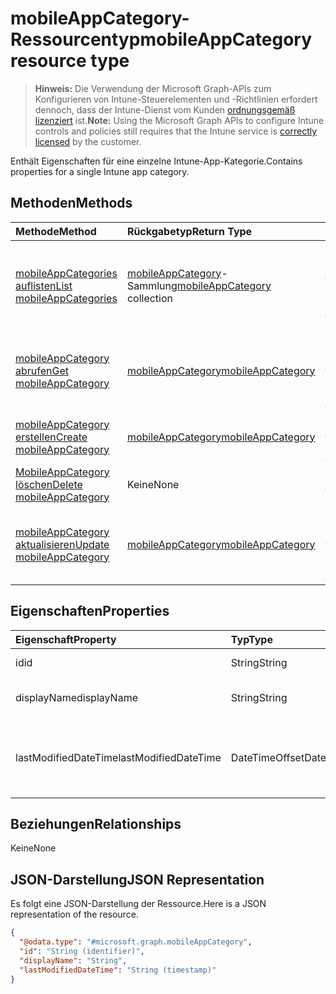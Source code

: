 # <a name="mobileappcategory-resource-type"></a><span data-ttu-id="28009-101">mobileAppCategory-Ressourcentyp</span><span class="sxs-lookup"><span data-stu-id="28009-101">mobileAppCategory resource type</span></span>

> <span data-ttu-id="28009-102">**Hinweis:** Die Verwendung der Microsoft Graph-APIs zum Konfigurieren von Intune-Steuerelementen und -Richtlinien erfordert dennoch, dass der Intune-Dienst vom Kunden [ordnungsgemäß lizenziert](https://go.microsoft.com/fwlink/?linkid=839381) ist.</span><span class="sxs-lookup"><span data-stu-id="28009-102">**Note:** Using the Microsoft Graph APIs to configure Intune controls and policies still requires that the Intune service is [correctly licensed](https://go.microsoft.com/fwlink/?linkid=839381) by the customer.</span></span>

<span data-ttu-id="28009-103">Enthält Eigenschaften für eine einzelne Intune-App-Kategorie.</span><span class="sxs-lookup"><span data-stu-id="28009-103">Contains properties for a single Intune app category.</span></span>
## <a name="methods"></a><span data-ttu-id="28009-104">Methoden</span><span class="sxs-lookup"><span data-stu-id="28009-104">Methods</span></span>
|<span data-ttu-id="28009-105">Methode</span><span class="sxs-lookup"><span data-stu-id="28009-105">Method</span></span>|<span data-ttu-id="28009-106">Rückgabetyp</span><span class="sxs-lookup"><span data-stu-id="28009-106">Return Type</span></span>|<span data-ttu-id="28009-107">Beschreibung</span><span class="sxs-lookup"><span data-stu-id="28009-107">Description</span></span>|
|:---|:---|:---|
|[<span data-ttu-id="28009-108">mobileAppCategories auflisten</span><span class="sxs-lookup"><span data-stu-id="28009-108">List mobileAppCategories</span></span>](../api/intune_apps_mobileappcategory_list.md)|<span data-ttu-id="28009-109">[mobileAppCategory](../resources/intune_apps_mobileappcategory.md)-Sammlung</span><span class="sxs-lookup"><span data-stu-id="28009-109">[mobileAppCategory](../resources/intune_apps_mobileappcategory.md) collection</span></span>|<span data-ttu-id="28009-110">Auflisten von Eigenschaften und Beziehungen der [mobileAppCategory](../resources/intune_apps_mobileappcategory.md)-Objekte.</span><span class="sxs-lookup"><span data-stu-id="28009-110">List properties and relationships of the [mobileAppCategory](../resources/intune_apps_mobileappcategory.md) objects.</span></span>|
|[<span data-ttu-id="28009-111">mobileAppCategory abrufen</span><span class="sxs-lookup"><span data-stu-id="28009-111">Get mobileAppCategory</span></span>](../api/intune_apps_mobileappcategory_get.md)|[<span data-ttu-id="28009-112">mobileAppCategory</span><span class="sxs-lookup"><span data-stu-id="28009-112">mobileAppCategory</span></span>](../resources/intune_apps_mobileappcategory.md)|<span data-ttu-id="28009-113">Lesen von Eigenschaften und Beziehungen des [mobileAppCategory](../resources/intune_apps_mobileappcategory.md)-Objekts.</span><span class="sxs-lookup"><span data-stu-id="28009-113">Read properties and relationships of the [mobileAppCategory](../resources/intune_apps_mobileappcategory.md) object.</span></span>|
|[<span data-ttu-id="28009-114">mobileAppCategory erstellen</span><span class="sxs-lookup"><span data-stu-id="28009-114">Create mobileAppCategory</span></span>](../api/intune_apps_mobileappcategory_create.md)|[<span data-ttu-id="28009-115">mobileAppCategory</span><span class="sxs-lookup"><span data-stu-id="28009-115">mobileAppCategory</span></span>](../resources/intune_apps_mobileappcategory.md)|<span data-ttu-id="28009-116">Erstellen eines neuen [mobileAppCategory](../resources/intune_apps_mobileappcategory.md)-Objekts.</span><span class="sxs-lookup"><span data-stu-id="28009-116">Create a new [mobileAppCategory](../resources/intune_apps_mobileappcategory.md) object.</span></span>|
|[<span data-ttu-id="28009-117">MobileAppCategory löschen</span><span class="sxs-lookup"><span data-stu-id="28009-117">Delete mobileAppCategory</span></span>](../api/intune_apps_mobileappcategory_delete.md)|<span data-ttu-id="28009-118">Keine</span><span class="sxs-lookup"><span data-stu-id="28009-118">None</span></span>|<span data-ttu-id="28009-119">Löscht eine [mobileAppCategory](../resources/intune_apps_mobileappcategory.md).</span><span class="sxs-lookup"><span data-stu-id="28009-119">Deletes a [mobileAppCategory](../resources/intune_apps_mobileappcategory.md).</span></span>|
|[<span data-ttu-id="28009-120">mobileAppCategory aktualisieren</span><span class="sxs-lookup"><span data-stu-id="28009-120">Update mobileAppCategory</span></span>](../api/intune_apps_mobileappcategory_update.md)|[<span data-ttu-id="28009-121">mobileAppCategory</span><span class="sxs-lookup"><span data-stu-id="28009-121">mobileAppCategory</span></span>](../resources/intune_apps_mobileappcategory.md)|<span data-ttu-id="28009-122">Aktualisieren der Eigenschaften eines [mobileAppCategory](../resources/intune_apps_mobileappcategory.md)-Objekts.</span><span class="sxs-lookup"><span data-stu-id="28009-122">Update the properties of a [mobileAppCategory](../resources/intune_apps_mobileappcategory.md) object.</span></span>|

## <a name="properties"></a><span data-ttu-id="28009-123">Eigenschaften</span><span class="sxs-lookup"><span data-stu-id="28009-123">Properties</span></span>
|<span data-ttu-id="28009-124">Eigenschaft</span><span class="sxs-lookup"><span data-stu-id="28009-124">Property</span></span>|<span data-ttu-id="28009-125">Typ</span><span class="sxs-lookup"><span data-stu-id="28009-125">Type</span></span>|<span data-ttu-id="28009-126">Beschreibung</span><span class="sxs-lookup"><span data-stu-id="28009-126">Description</span></span>|
|:---|:---|:---|
|<span data-ttu-id="28009-127">id</span><span class="sxs-lookup"><span data-stu-id="28009-127">id</span></span>|<span data-ttu-id="28009-128">String</span><span class="sxs-lookup"><span data-stu-id="28009-128">String</span></span>|<span data-ttu-id="28009-129">Schlüssel der Entität</span><span class="sxs-lookup"><span data-stu-id="28009-129">The key of the entity.</span></span>|
|<span data-ttu-id="28009-130">displayName</span><span class="sxs-lookup"><span data-stu-id="28009-130">displayName</span></span>|<span data-ttu-id="28009-131">String</span><span class="sxs-lookup"><span data-stu-id="28009-131">String</span></span>|<span data-ttu-id="28009-132">Name der App-Kategorie</span><span class="sxs-lookup"><span data-stu-id="28009-132">The name of the app category.</span></span>|
|<span data-ttu-id="28009-133">lastModifiedDateTime</span><span class="sxs-lookup"><span data-stu-id="28009-133">lastModifiedDateTime</span></span>|<span data-ttu-id="28009-134">DateTimeOffset</span><span class="sxs-lookup"><span data-stu-id="28009-134">DateTimeOffset</span></span>|<span data-ttu-id="28009-135">Datum und Uhrzeit der letzten Änderung der mobileAppCategory.</span><span class="sxs-lookup"><span data-stu-id="28009-135">The date and time the mobileAppCategory was last modified.</span></span>|

## <a name="relationships"></a><span data-ttu-id="28009-136">Beziehungen</span><span class="sxs-lookup"><span data-stu-id="28009-136">Relationships</span></span>
<span data-ttu-id="28009-137">Keine</span><span class="sxs-lookup"><span data-stu-id="28009-137">None</span></span>
## <a name="json-representation"></a><span data-ttu-id="28009-138">JSON-Darstellung</span><span class="sxs-lookup"><span data-stu-id="28009-138">JSON Representation</span></span>
<span data-ttu-id="28009-139">Es folgt eine JSON-Darstellung der Ressource.</span><span class="sxs-lookup"><span data-stu-id="28009-139">Here is a JSON representation of the resource.</span></span>
<!--{
  "blockType": "resource",
  "keyProperty": "id",
  "baseType": "microsoft.graph.entity",
  "@odata.type": "microsoft.graph.mobileAppCategory"
}-->
``` json
{
  "@odata.type": "#microsoft.graph.mobileAppCategory",
  "id": "String (identifier)",
  "displayName": "String",
  "lastModifiedDateTime": "String (timestamp)"
}
```



